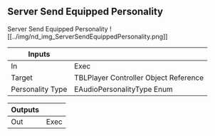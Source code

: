 ## Server Send Equipped Personality
Server Send Equipped Personality
![[../img/nd_img_ServerSendEquippedPersonality.png]]

|Inputs||
|--|--|
| In | Exec |
| Target | TBLPlayer Controller Object Reference |
| Personality Type | EAudioPersonalityType Enum |

|Outputs||
|--|--|
| Out | Exec |
